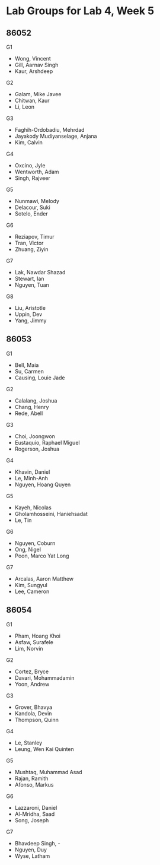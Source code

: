 # Lab Groups for Lab 4, Week 5

## 86052

G1

- Wong, Vincent
- Gill, Aarnav Singh
- Kaur, Arshdeep

G2

- Galam, Mike Javee
- Chitwan, Kaur
- Li, Leon

G3

- Faghih-Ordobadiu, Mehrdad
- Jayakody Mudiyanselage, Anjana
- Kim, Calvin

G4

- Oxcino, Jyle
- Wentworth, Adam
- Singh, Rajveer

G5

- Nunmawi, Melody
- Delacour, Suki
- Sotelo, Ender

G6

- Reziapov, Timur
- Tran, Victor
- Zhuang, Ziyin

G7

- Lak, Nawdar Shazad
- Stewart, Ian
- Nguyen, Tuan

G8

- Liu, Aristotle
- Uppin, Dev
- Yang, Jimmy

## 86053

G1

- Bell, Maia
- Su, Carmen
- Causing, Louie Jade

G2

- Calalang, Joshua
- Chang, Henry
- Rede, Abell

G3

- Choi, Joongwon
- Eustaquio, Raphael Miguel
- Rogerson, Joshua

G4

- Khavin, Daniel
- Le, Minh-Anh
- Nguyen, Hoang Quyen

G5

- Kayeh, Nicolas
- Gholamhosseini, Haniehsadat
- Le, Tin

G6

- Nguyen, Coburn
- Ong, Nigel
- Poon, Marco Yat Long

G7

- Arcalas, Aaron Matthew
- Kim, Sungyul
- Lee, Cameron

## 86054

G1

- Pham, Hoang Khoi
- Asfaw, Surafele
- Lim, Norvin

G2

- Cortez, Bryce
- Davari, Mohammadamin
- Yoon, Andrew

G3

- Grover, Bhavya
- Kandola, Devin
- Thompson, Quinn

G4

- Le, Stanley
- Leung, Wen Kai Quinten

G5

- Mushtaq, Muhammad Asad
- Rajan, Ramith
- Afonso, Markus

G6

- Lazzaroni, Daniel
- Al-Mridha, Saad
- Song, Joseph

G7

- Bhavdeep Singh, -
- Nguyen, Duy
- Wyse, Latham